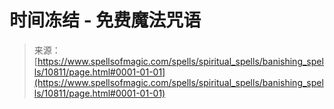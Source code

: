 <!--yml

category: 未分类

date: 2024-06-12 18:47:37

-->

# 时间冻结 - 免费魔法咒语

> 来源：[https://www.spellsofmagic.com/spells/spiritual_spells/banishing_spells/10811/page.html#0001-01-01](https://www.spellsofmagic.com/spells/spiritual_spells/banishing_spells/10811/page.html#0001-01-01)
